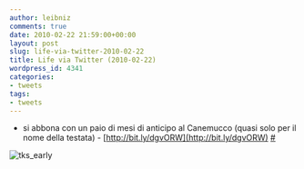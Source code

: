 ```yaml
---
author: leibniz
comments: true
date: 2010-02-22 21:59:00+00:00
layout: post
slug: life-via-twitter-2010-02-22
title: Life via Twitter (2010-02-22)
wordpress_id: 4341
categories:
- tweets
tags:
- tweets
---
```



	
  * si abbona con un paio di mesi di anticipo al Canemucco (quasi solo per il nome della testata) - [http://bit.ly/dgvORW](http://bit.ly/dgvORW) [#](http://twitter.com/leibniz/statuses/9473864002)


![tks_early](http://www.leibniz-blogs.it/wp-content/uploads/2010/02/tks_early.jpeg)
